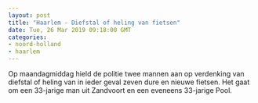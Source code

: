 ```yaml
---
layout: post
title: "Haarlem - Diefstal of heling van fietsen"
date: Tue, 26 Mar 2019 09:18:00 GMT
categories: 
- noord-holland 
- haarlem 
---
```


Op maandagmiddag hield de politie twee mannen aan op verdenking van diefstal of heling van in ieder geval zeven dure en nieuwe fietsen. Het gaat om een 33-jarige man uit Zandvoort en een eveneens 33-jarige Pool.
